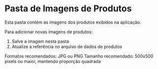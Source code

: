 # Pasta de Imagens de Produtos

Esta pasta contém as imagens dos produtos exibidos na aplicação.

Para adicionar novas imagens de produtos:
1. Salve a imagem nesta pasta
2. Atualize a referência no arquivo de dados de produtos

Formatos recomendados: JPG ou PNG
Tamanho recomendado: 500x500 pixels ou maior, mantendo proporção quadrada